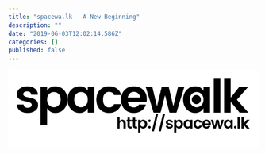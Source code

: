 ```yaml
---
title: "spacewa.lk — A New Beginning"
description: ""
date: "2019-06-03T12:02:14.586Z"
categories: []
published: false
---
```


![](./asset-1.png)
